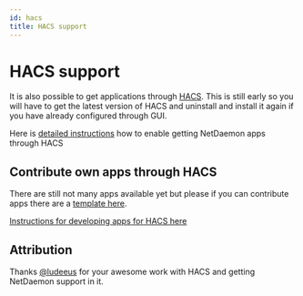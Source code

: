 ```yaml
---
id: hacs
title: HACS support
---
```

# HACS support

It is also possible to get applications through [HACS](https://hacs.xyz/). This is still early so you will have to get the latest version of HACS and uninstall and install it again if you have already configured through GUI.

Here is [detailed instructions](https://hacs.xyz/docs/categories/netdaemon_apps) how to enable getting NetDaemon apps through HACS

## Contribute own apps through HACS

There are still not many apps available yet but please if you can contribute apps there are a [template here](https://github.com/net-daemon/netdaemon-app-template).

[Instructions for developing apps for HACS here](https://hacs.xyz/docs/publish/netdaemon)

## Attribution

Thanks [@ludeeus](https://github.com/ludeeus) for your awesome work with HACS and getting NetDaemon support in it.
